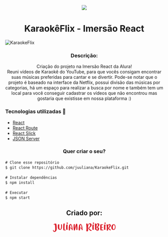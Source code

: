 <p align='center'><img width='200' src="./src/assets/img/karaokêflix.png"/></p>

<h1 align='center'>KaraokêFlix - Imersão React</h1>

![KaraokeFlix](https://github.com/juuliana/KaraokeFlix/blob/master/src/assets/img/telaP.png)

<h3 align="center">Descrição:</h3>
<p align="center">
    Criação do projeto na Imersão React da Alura! </br>
    Reuni vídeos de Karaokê do YouTube, para que vocês consigam encontrar suas músicas preferidas para cantar e
    se divertir. Pode-se notar que o projeto é baseado na interface da Netflix, possui divisão das músicas por
    categorias, há um espaço para realizar a busca por nome e também tem um local para você conseguir cadastrar
    os vídeos que não encontrou mas gostaria que existisse em nossa plataforma :)
</p>

<h3>Tecnologias utilizadas 🚀</h3>
<ul>
    <li><a href="https://reactjs.org/" target="_blank">React</a></li>
    <li><a href="https://reactrouter.com/" target="_blank">React Route</a></li>
    <li><a href="https://react-slick.neostack.com/" target="_blank">React Slick</a></li>
    <li><a href="https://github.com/typicode/json-server" target="_blank">JSON Server</a></li>
</ul>

<h3 align="center">Quer criar o seu?</h3>

    # Clone esse repositório
    $ git clone https://github.com/juuliana/KaraokeFlix.git
    
    # Instalar dependências
    $ npm install
    
    # Executar
    $ npm start
    
<p></p>

<h2 align='center'>Criado por:</h2>
<p align='center'>
    <a href='https://www.linkedin.com/in/juliana-dos-santos-ribeiro-b721b6197/' target='blank'>
        <img width='200' src="./src/assets/img/julianaribeiro.png"/>
    </a>
</p>
